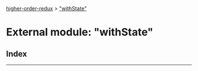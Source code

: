 [higher-order-redux](../README.md) > ["withState"](../modules/_withstate_.md)

# External module: "withState"

## Index

---

